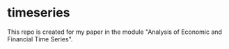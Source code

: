 ﻿# timeseries
 This repo is created for my paper in the module "Analysis of Economic and Financial Time Series".
